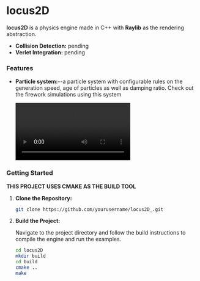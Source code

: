 # locus2D
**locus2D** is a  physics engine made in C++ with **Raylib** as the rendering abstraction.


- **Collision Detection:** pending
- **Verlet Integration:** pending


### Features
- **Particle system:**--a particle system with configurable rules on the generation speed, age of particles as well as  damping ratio. Check out the firework simulations using this system

  ![Fireworks Demo](./demo_videos/fireworks.mp4)  

### Getting Started
**THIS PROJECT USES CMAKE AS THE BUILD TOOL**
1. **Clone the Repository:**

    ```bash
    git clone https://github.com/yourusername/locus2D_.git
    ```

2. **Build the Project:**

    Navigate to the project directory and follow the build instructions to compile the engine and run the examples.

    ```bash
    cd locus2D
    mkdir build
    cd build
    cmake ..
    make
    ```

